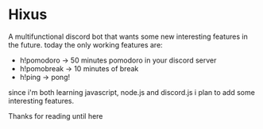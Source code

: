 # Hixus
A multifunctional discord bot that wants some new interesting features in the future.
today the only working features are:

* h!pomodoro -> 50 minutes pomodoro in your discord server
* h!pomobreak -> 10 minutes of break
* h!ping -> pong!

since i'm both learning javascript, node.js and discord.js i plan to add some interesting features.

Thanks for reading until here

